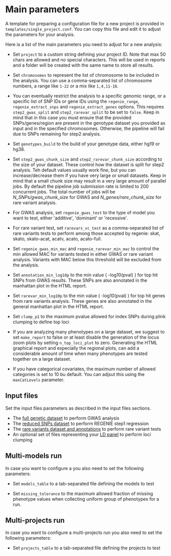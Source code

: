 # Main parameters

A template for preparing a configuration file for a new project is provided in `templates/single_project.conf`. You can copy this file and edit it to adjust the parameters for your analysis.

Here is a list of the main parameters you need to adjust for a new analysis:

- Set `project` to a custom string defining your project ID. Note that max 50 chars are allowed and no special characters. This will be used in reports and a folder will be created with the same name to store all results.

- Set `chromosomes` to represent the list of chromosome to be included in the analysis. You can use a comma-separated list of chromosome numbers, a range like `1-22` or a mix like `1,4,11-18`.

- You can eventually restrict the analysis to a specific genomic range, or a specific list of SNP IDs or gene IDs using the `regenie_range`, `regenie_extract_snps` and `regenie_extract_genes` options. This requires `step2_gwas_split` and `step2_rarevar_split` to be set to `false`. Keep in mind that in this case you must ensure that the provided SNPs/genes/region are present in the genotype dataset you provided as input and in the specified chromosomes. Otherwise, the pipeline will fail due to SNPs remaining for step2 analysis.

- Set `genotypes_build` to the build of your genotype data, either hg19 or hg38.

- Set `step2_gwas_chunk_size` and `step2_rarevar_chunk_size` according to the size of your dataset. These control how the dataset is split for step2 analysis. Teh default values usually work fine, but you can increase/decrease them if you have very large or small datasets. Keep in mind that a small chunk size may result in a very large amount of parallel jobs. By default the pipeline job submission rate is limited to 200 concurrent jobs. The total number of jobs will be *N_SNPs/gwas_chunk_size* for GWAS and *N_genes/rare_chunk_size* for rare variant analysis.

- For GWAS analysis, set `regenie_gwas_test` to the type of model you want to test, either 'additive', 'dominant' or 'recessive'.
  
- For rare variant test, set `rarevars_vc_test` as a comma-separated list of rare variants tests to perform among those accepted by regenie: skat, skato, skato-acat, acatv, acato, acato-full.

- Set `regenie_gwas_min_mac` and `regenie_rarevar_min_mac` to control the min allowed MAC for variants tested in either GWAS or rare variant analysis. Variants with MAC below this threshold will be excluded from the analysis.

- Set `annotation_min_log10p` to the min value ( -log10(pval) ) for top hit SNPs from GWAS results. These SNPs are also annotated in the manhattan plot in the HTML report.

- Set `rarevar_min_log10p` to the min value ( -log10(pval) ) for top hit genes from rare variants analysis. These genes are also annotated in the general manhattan plot in the HTML report.

- Set `clump_p1` to the maximum pvalue allowed for index SNPs during plink clumping to define top loci

- If you are analyzing many phenotypes on a large dataset, we suggest to set `make_report` to false or at least disable the generation of the locus zoom plots by setting `n_top_loci_plot` to zero. Generating the HTML graphical report and especially the regional plots, can add a considerable amount of time when many phenotypes are tested together on a large dataset.

- If you have categorical covariates, the maximum number of allowed categories is set to 10 bu default. You can adjsut this using the `maxCatLevels` parameter.

## Input files

Set the input files parameters as described in the input files sections.

- The [full genetic dataset](input-full-data.md) to perform GWAS analysis
- The [reduced SNPs dataset](input-indep-snps.md) to perform REGENIE step1 regression
- The [rare variants dataset and annotations](input-rarevars-data.md) to perform rare variant tests
- An optional set of files representing your [LD panel](input-ld-panel.md) to perform loci clumping

## Multi-models run

In case you want to configure a you also need to set the following parameters:

- Set `models_table` to a tab-separated file defining the models to test
  
- Set `missing_tolerance` to the maximum allowed fraction of missing phenotype values when collecting uniform group of phenotypes for a run.

## Multi-projects run

In case you want to configure a multi-projects run you also need to set the following parameters:

- Set `projects_table` to a tab-separated file defining the projects to test
